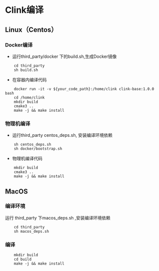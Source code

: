 
# Clink编译
## Linux（Centos）
### Docker编译
+ 运行third_party/docker 下的build.sh,生成Docker镜像
```
    cd third_party
    sh build.sh
```
+ 在容器内编译代码
```
    docker run -it -v ${your_code_path}:/home/clink clink-base:1.0.0 bash
    cd /home/clink
    mkdir build
    cmake3 ..
    make -j && make install
```  

### 物理机编译
+ 运行third_party centos_deps.sh, 安装编译环境依赖
```
    sh centos_deps.sh
    sh docker/bootstrap.sh
```
+ 物理机编译代码
```
    mkdir build
    cmake3 ..
    make -j && make install
```

## MacOS
### 编译环境
运行 third_party 下macos_deps.sh ,安装编译环境依赖 
```
    cd third_party
    sh macos_deps.sh
```

### 编译
```
    mkdir build
    cd build
    make -j && make install
```

